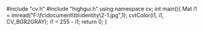 #include "cv.h"
#include "highgui.h"
using namespace cv;
int main(){
	Mat i1 = imread("F:\\fc\\document\\tb\\identity\\2-1.jpg",1);
	cvtColor(i1, i1, CV_BGR2GRAY);
	i1 = 255 - i1;
	return 0;
}
